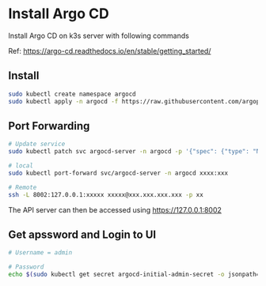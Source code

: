 # Install Argo CD

Install Argo CD on k3s server with following commands

Ref: https://argo-cd.readthedocs.io/en/stable/getting_started/

## Install

```bash
sudo kubectl create namespace argocd
sudo kubectl apply -n argocd -f https://raw.githubusercontent.com/argoproj/argo-cd/stable/manifests/install.yaml
```

## Port Forwarding

```sh
# Update service
sudo kubectl patch svc argocd-server -n argocd -p '{"spec": {"type": "NodePort"}}'

# local
sudo kubectl port-forward svc/argocd-server -n argocd xxxx:xxx

# Remote
ssh -L 8002:127.0.0.1:xxxxx xxxxx@xxx.xxx.xxx.xxx -p xx
```

The API server can then be accessed using https://127.0.0.1:8002

## Get apssword and Login to UI

```sh
# Username = admin

# Password
echo $(sudo kubectl get secret argocd-initial-admin-secret -o jsonpath="{.data.password}" -n argocd | base64 --decode)
```
